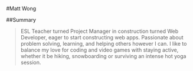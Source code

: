 #Matt Wong

##Summary
>ESL Teacher turned Project Manager in construction turned Web Developer, eager to start constructing web apps. Passionate about problem solving, learning, and helping others however I can. I like to balance my love for coding and video games with staying active, whether it be hiking, snowboarding or surviving an intense hot yoga session.

<!-- <html>
<head>
    <meta charset="utf-8">
    <title>Matt Wog</title>
</head>
<body>
    <h1>Matt Wong</h1>
</body>
</html>

    <section>
        <h3>Summary</h3>
        <p>ESL Teacher turned Project Manager in construction turned Web Developer, eager to start constructing web apps. Passionate about problem solving, learning, and helping others however I can. I like to balance my love for coding and video games with staying active, whether it be hiking, snowboarding or surviving an intense hot yoga session. </p>
    </section>

    <section>
        <h3>Contact</h3>
            <a href= "mailto:mattwong59@gmail.com">Email: mattwong59@gmail.com</a>
            <a href= "https://www.linkedin.com/in/mattwong59/">LinkedIn: mattwong59</a>
            <a href="https://github.com/mattwong59">GitHub: mattwong59</a>
    </section>

    <section>
        <h3>Projects</h3>
        <a href="https://github.com/mattwong59/jungle-rails" target="blank">Jungle</a>
        <a href="https://github.com/mattwong59/chatty-app" target="blank">Chatty App</a>
        <a href="https://github.com/mattwong59/decider_midterm" target="blank">Decider</a>
        <a href="https://github.com/mattwong59/tweeter" target="blank">Tweeter</a>
        <a href="https://github.com/mattwong59/tinyApp" target="blank">Tiny App</a>
    </section>

    <section>
        <h3>Skills</h3>
        <h5>LANGUAGES:</h5>
        <p>Javascript, Ruby, HTML, CSS</p>
        <h5>FRAMEWORKS/LIBRARIES:</h5>
        <p>React, SASS, jQuery, Node JS, Ruby on Rails, EJS, Babel, Express, Knex, WebSockets, Ajax, Bootstrap</p>
        <h5>DATABASE/RDMS:</h5>
        <p>MongoDB, SQL, PSQL</p>
        <h5>SOFTWARE:</h5>
        <p>Git / GitHub, Microsoft Office Suite, Google Suite</p>
    </section>

    <section>

        <h3>Employment</h3>
        <h4>Bianchina Interiors</h4>
        <h6>Project Manager</h6>
        <p>Feb 2016 to Feb 2018</p>
        <ul>
            <li>Created and maintained inventory and progress records using Microsoft Office</li>
            <li>Respectively worked in a cross functional workplace using interpersonal skills</li>
            <li>Lead and organized a group of workers in a cross-cultural environment</li>
        </ul>

        <h4>Study English in Canada (SEC)</h4>
        <h6>ESL Business Protocol Instructor</h6>
        <p>Jun 2015 to Jan 2016</p>
        <ul>
            <li>Assessed the progression of individual students and relayed their development in one-on-one interviews in a professional manner</li>
            <li>Instructed presentation skills and business protocol to adult ESL students</li>
            <li>Effectively motivated students to take part in learning</li>
        </ul>

        <h4>Kid's College (South Korea)</h4>
        <h6>ESL Instructor</h6>
        <p>Mar 2014 to Feb 2015</p>
        <ul>
            <li>Professional documentation of learning plans and progress</li>
            <li>Effectively communicated to address student/parent demands, resolved high conflict situations</li>
            <li>Developed individual plans for each student, to track and monitor their progress toward goals</li>
        </ul>

    </section>

    <section>
        <h3>Education</h3>
        <p><strong>Lighthouse Labs</strong></p>
        <p>Web Development Bootcamp 2018</p>
        <p><strong>Simon Fraser University</strong</p>
        <p>Bachelor of Arts 2010</p>
        <p><em>Major: English Literature, Minor: Geography</em></p>
    </section>

    <section>
        <h3>Volunteering</h3>
    </section>

    <section>
        <h3>Certificates</h3>
    </section>

    <section>
        <h3>Activities</h3>
    </section>
 -->
